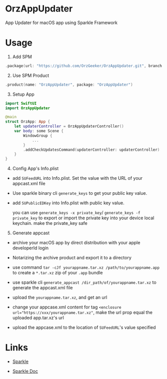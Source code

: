 # OrzAppUpdater

App Updater for macOS app using Sparkle Framework


# Usage


1. Add SPM

```swift
.package(url: "https://github.com/OrzGeeker/OrzAppUpdater.git", branch: "main")
```

2. Use SPM Product

```swift 
.product(name: "OrzAppUpdater", package: "OrzAppUpdater")
```

3. Setup App

```swift
import SwiftUI
import OrzAppUpdater

@main
struct OrzApp: App {
    let updaterController = OrzAppUpdaterController()
    var body: some Scene {
        WindowGroup {
            ...
        }
        .addCheckUpdatesCommand(updaterController: updaterController)
    }
}
```

4. Config App's Info.plist

- add `SUFeedURL` into Info.plist. Set the value with the URL of your appcast.xml file

- Use sparkle binary cli `generate_keys` to get your public key value. 

- add `SUPublicEDKey` into Info.plist with public key value. 

    you can use `generate_keys -x private_key`/ `generate_keys -f private_key` to export 
    or import the private key into your device local keychain. make the private_key safe

5. Generate appcast

- archive your macOS app by direct distribution with your apple developerId login

- Notarizing the archive product and export it to a directory

- use command `tar -cJf yourappname.tar.xz /path/to/yourappname.app` to create a `*.tar.xz` zip of your `.app` bundle

- use sparkle cli `generate_appcast /dir_path/of/yourappname.tar.xz` to generate the appcast.xml file

- upload the `yourappname.tar.xz`, and get an url

- change your appcase.xml content for tag `<enclosure url="https://xxx/yourappname.tar.xz"`, make the url prop equal the uploaded app.tar.xz's url

- upload the appcase.xml to the location of `SUFeedURL`'s value specified

# Links

- [Sparkle](https://sparkle-project.org/)

- [Sparkle Doc](https://sparkle-project.org/documentation/)
